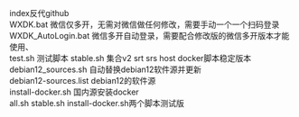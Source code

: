 index反代github  
WXDK.bat 微信仅多开，无需对微信做任何修改，需要手动一个一个扫码登录  
WXDK_AutoLogin.bat 微信多开自动登录，需要配合修改版的微信多开版本才能使用、  
test.sh 测试脚本
stable.sh 集合v2 srt srs host docker脚本稳定版本
debian12_sources.sh 自动替换debian12软件源并更新  
debian12-sources.list debian12的软件源  
install-docker.sh 国内源安装docker  
all.sh stable.sh install-docker.sh两个脚本测试版
